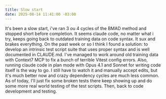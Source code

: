 ```yaml
---
title: Slow start
date: 2025-08-14 11:41:00 -03:00
---
```


It's been a slow start, i've ran 3 ou 4 cycles of the BMAD method and stopped short before completion. It seems claude code, no matter what i try, keeps going back to outdated training data on code syntax. It sux and brakes everything.
On the past week or so I think I found a solution: to develop an intrinsic test script suite that uses proper syntax and is well documented in CLAUDE.md.
I've managed to work around old training data with Context7 MCP to fix a bunch of terrible Vitest config errors.
Also, running claude code in plan mode with Opus 4.1 and Sonnet for writing code itself is the way to go. I still have to watch it and manually accept edits, but it's much better now and crazy dependency cycles are much less common.
As of today, I'll just fix some broken tests there keep showing up and do some more real world testing of the test scripts. Then, back to code development and testing.